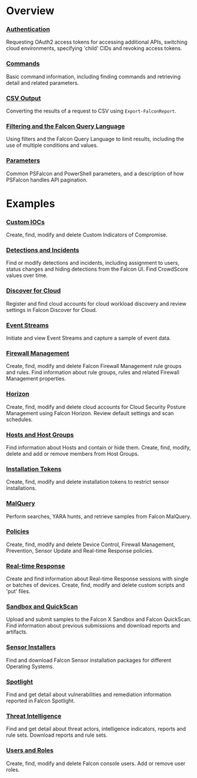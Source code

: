 # Overview

### [Authentication](https://github.com/CrowdStrike/psfalcon/wiki/Authentication)
Requesting OAuth2 access tokens for accessing additional APIs, switching cloud environments, specifying 'child' CIDs and revoking access tokens.

### [Commands](https://github.com/CrowdStrike/psfalcon/wiki/Commands)
Basic command information, including finding commands and retrieving detail and related parameters.

### [CSV Output](https://github.com/CrowdStrike/psfalcon/wiki/CSV-Output)
Converting the results of a request to CSV using `Export-FalconReport`.

### [Filtering and the Falcon Query Language](https://github.com/CrowdStrike/psfalcon/wiki/Filtering-and-the-Falcon-Query-Language)
Using filters and the Falcon Query Language to limit results, including the use of multiple conditions and values.

### [Parameters](https://github.com/CrowdStrike/psfalcon/wiki/Parameters)
Common PSFalcon and PowerShell parameters, and a description of how PSFalcon handles API pagination.

# Examples

### [Custom IOCs](https://github.com/CrowdStrike/psfalcon/wiki/Custom-IOCs)
Create, find, modify and delete Custom Indicators of Compromise.

### [Detections and Incidents](https://github.com/CrowdStrike/psfalcon/wiki/Detections-and-Incidents)
Find or modify detections and incidents, including assignment to users, status changes and hiding detections from the Falcon UI. Find CrowdScore values over time.

### [Discover for Cloud](https://github.com/CrowdStrike/psfalcon/wiki/Discover-for-Cloud)
Register and find cloud accounts for cloud workload discovery and review settings in Falcon Discover for Cloud.

### [Event Streams](https://github.com/CrowdStrike/psfalcon/wiki/Event-Streams)
Initiate and view Event Streams and capture a sample of event data.

### [Firewall Management](https://github.com/CrowdStrike/psfalcon/wiki/Firewall-Management)
Create, find, modify and delete Falcon Firewall Management rule groups and rules. Find information about rule groups, rules and related Firewall Management properties.

### [Horizon](https://github.com/CrowdStrike/psfalcon/wiki/Horizon)
Create, find, modify and delete cloud accounts for Cloud Security Posture Management using Falcon Horizon. Review default settings and scan schedules.

### [Hosts and Host Groups](https://github.com/CrowdStrike/psfalcon/wiki/Hosts-and-Host-Groups)
Find information about Hosts and contain or hide them. Create, find, modify, delete and add or remove members from Host Groups.

### [Installation Tokens](https://github.com/CrowdStrike/psfalcon/wiki/Installation-Tokens)
Create, find, modify and delete installation tokens to restrict sensor installations.

### [MalQuery](https://github.com/CrowdStrike/psfalcon/wiki/MalQuery)
Perform searches, YARA hunts, and retrieve samples from Falcon MalQuery.

### [Policies](https://github.com/CrowdStrike/psfalcon/wiki/Policies)
Create, find, modify and delete Device Control, Firewall Management, Prevention, Sensor Update and Real-time Response policies.

### [Real-time Response](https://github.com/CrowdStrike/psfalcon/wiki/Real-time-Response)
Create and find information about Real-time Response sessions with single or batches of devices. Create, find, modify and delete custom scripts and 'put' files.

### [Sandbox and QuickScan](https://github.com/CrowdStrike/psfalcon/wiki/Sandbox-and-QuickScan)
Upload and submit samples to the Falcon X Sandbox and Falcon QuickScan. Find information about previous submissions and download reports and artifacts.

### [Sensor Installers](https://github.com/CrowdStrike/psfalcon/wiki/Sensor-Installers)
Find and download Falcon Sensor installation packages for different Operating Systems.

### [Spotlight](https://github.com/CrowdStrike/psfalcon/wiki/Spotlight)
Find and get detail about vulnerabilities and remediation information reported in Falcon Spotlight.

### [Threat Intelligence](https://github.com/CrowdStrike/psfalcon/wiki/Threat-Intelligence)
Find and get detail about threat actors, intelligence indicators, reports and rule sets. Download reports and rule sets.

### [Users and Roles](https://github.com/CrowdStrike/psfalcon/wiki/Users-and-Roles)
Create, find, modify and delete Falcon console users. Add or remove user roles.